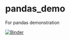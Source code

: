 # pandas_demo
For pandas demonstration

[![Binder](https://mybinder.org/badge_logo.svg)](https://mybinder.org/v2/gh/jscheah/pandas_demo/main?labpath=introduction_to_pandas.ipynb)
